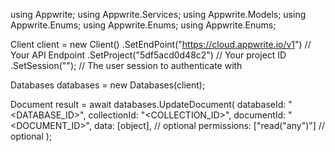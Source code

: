 using Appwrite;
using Appwrite.Services;
using Appwrite.Models;
using Appwrite.Enums;
using Appwrite.Enums;
using Appwrite.Enums;

Client client = new Client()
    .SetEndPoint("https://cloud.appwrite.io/v1") // Your API Endpoint
    .SetProject("5df5acd0d48c2") // Your project ID
    .SetSession(""); // The user session to authenticate with

Databases databases = new Databases(client);

Document result = await databases.UpdateDocument(
    databaseId: "<DATABASE_ID>",
    collectionId: "<COLLECTION_ID>",
    documentId: "<DOCUMENT_ID>",
    data: [object], // optional
    permissions: ["read("any")"] // optional
);